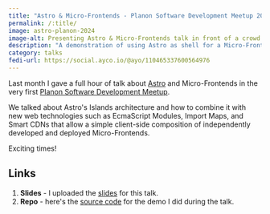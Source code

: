 ```yaml
---
title: "Astro & Micro-Frontends - Planon Software Development Meetup 2024"
permalink: /:title/
image: astro-planon-2024
image-alt: Presenting Astro & Micro-Frontends talk in front of a crowd
description: "A demonstration of using Astro as shell for a Micro-Frontends architecture"
category: talks
fedi-url: https://social.ayco.io/@ayo/110465337600564976
---
```


Last month I gave a full hour of talk about [Astro](https://astro.build) and Micro-Frontends in the very first [Planon Software Development Meetup](https://www.linkedin.com/posts/planon_softwaredevelopment-developmentmeetup-microfrontend-activity-7159166634534846465-UXBu?utm_source=share&utm_medium=member_desktop).

We talked about Astro's Islands architecture and how to combine it with new web technologies such as EcmaScript Modules, Import Maps, and Smart CDNs that allow a simple client-side composition of independently developed and deployed Micro-Frontends.

Exciting times!

## Links
1. **Slides** - I uploaded the [slides](https://docs.google.com/presentation/d/1V3wIXV8JnxAVdVhurqaOxWJq6hK_Ry_NY_7O7Dyh2A0/edit?usp=sharing) for this talk.
2. **Repo** - here's the [source code](https://ayco.io/gh/shoe-shop) for the demo I did during the talk.
